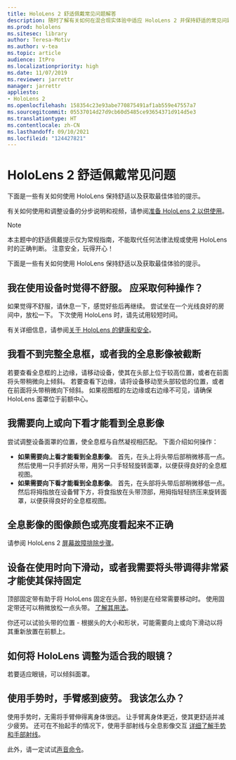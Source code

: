 ```yaml
---
title: HoloLens 2 舒适佩戴常见问题解答
description: 随时了解有关如何在混合现实体验中适应 HoloLens 2 并保持舒适的常见问题解答。
ms.prod: hololens
ms.sitesec: library
author: Teresa-Motiv
ms.author: v-tea
ms.topic: article
audience: ItPro
ms.localizationpriority: high
ms.date: 11/07/2019
ms.reviewer: jarrettr
manager: jarrettr
appliesto:
- HoloLens 2
ms.openlocfilehash: 158354c23e93abe770875491af1ab559e47557a7
ms.sourcegitcommit: 05537014d27d9cb60d5485ce93654371d914d5e3
ms.translationtype: HT
ms.contentlocale: zh-CN
ms.lasthandoff: 09/10/2021
ms.locfileid: "124427821"
---
```

# <a name="hololens-2-fit-and-comfort-frequently-asked-questions"></a>HoloLens 2 舒适佩戴常见问题

下面是一些有关如何使用 HoloLens 保持舒适以及获取最佳体验的提示。

有关如何使用和调整设备的分步说明和视频，请参阅[准备 HoloLens 2 以供使用](hololens2-setup.md)。

> [!NOTE]
> 本主题中的舒适佩戴提示仅为常规指南，不能取代任何法律法规或使用 HoloLens 时的正确判断。 注意安全，玩得开心！

下面是一些有关如何使用 HoloLens 保持舒适以及获取最佳体验的提示。

## <a name="im-experiencing-discomfort-when-i-use-my-device-what-should-i-do"></a>我在使用设备时觉得不舒服。 应采取何种操作？

如果觉得不舒服，请休息一下，感觉好些后再继续。 尝试坐在一个光线良好的房间中，放松一下。 下次使用 HoloLens 时，请先试用较短时间。

有关详细信息，请参阅[关于 HoloLens 的健康和安全](https://go.microsoft.com/fwlink/p/?LinkId=746661)。

## <a name="i-cant-see-the-whole-holographic-frame-or-my-holograms-are-cut-off"></a>我看不到完整全息框，或者我的全息影像被截断

若要查看全息框的上边缘，请移动设备，使其在头部上位于较高位置，或者在前面将头带稍微向上倾斜。 若要查看下边缘，请将设备移动至头部较低的位置，或者在前面将头带稍微向下倾斜。 如果视图框的左边缘或右边缘不可见，请确保 HoloLens 面罩位于前额中心。

## <a name="i-need-to-look-up-or-down-to-see-holograms"></a>我需要向上或向下看才能看到全息影像

尝试调整设备面罩的位置，使全息框与自然凝视相匹配。 下面介绍如何操作：

- **如果需要向上看才能看到全息影像**。 首先，在头上将头带后部稍微移高一点。 然后使用一只手抓好头带，用另一只手轻轻旋转面罩，以便获得良好的全息框视图。
- **如果需要向下看才能看到全息影像**。 首先，在头部将头带后部稍微移低一点。 然后将拇指放在设备臂下方，将食指放在头带顶部，用拇指轻轻挤压来旋转面罩，以便获得良好的全息框视图。

## <a name="hologram-image-color-or-brightness-does-not-look-right"></a>全息影像的图像颜色或亮度看起来不正确

请参阅 HoloLens 2 [屏幕故障排除步骤](hololens2-display.md)。

## <a name="the-device-slides-down-when-im-using-it-or-i-need-to-make-the-headband-too-tight-to-keep-it-secure"></a>设备在使用时向下滑动，或者我需要将头带调得非常紧才能使其保持固定

顶部固定带有助于将 HoloLens 固定在头部，特别是在经常需要移动时。 使用固定带还可以稍微放松一点头带。 [了解其用法](hololens2-setup.md#adjust-fit)。

你还可以试验头带的位置 - 根据头的大小和形状，可能需要向上或向下滑动以将其重新放置在前额上。

## <a name="how-can-i-adjust-hololens-to-fit-with-my-glasses"></a>如何将 HoloLens 调整为适合我的眼镜？

若要适应眼镜，可以倾斜面罩。

## <a name="my-arm-gets-tired-when-i-use-gestures-what-can-i-do"></a>使用手势时，手臂感到疲劳。 我该怎么办？

使用手势时，无需将手臂伸得离身体很远。 让手臂离身体更近，使其更舒适并减少疲劳。 还可在不抬起手的情况下，使用手部射线与全息影像交互 [详细了解手势和手部射线](hololens2-basic-usage.md#the-hand-tracking-frame)。

此外，请一定试试[声音命令](hololens-cortana.md)。
